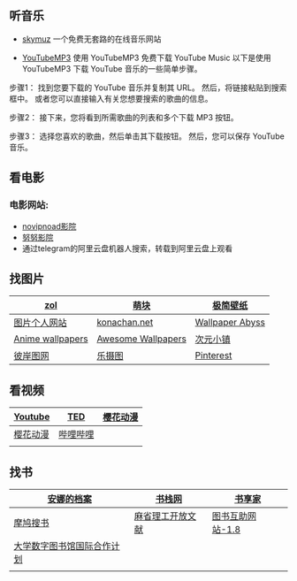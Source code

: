## 听音乐

- [skymuz](https://skymuz.org/) 
  一个免费无套路的在线音乐网站

- [YouTubeMP3](https://youtubemp3.la/en2/) 
  使用 YouTubeMP3 免费下载 YouTube Music
以下是使用 YouTubeMP3 下载 YouTube 音乐的一些简单步骤。

步骤1： 找到您要下载的 YouTube 音乐并复制其 URL。 然后，将链接粘贴到搜索框中。 或者您可以直接输入有关您想要搜索的歌曲的信息。

步骤2： 接下来，您将看到所需歌曲的列表和多个下载 MP3 按钮。

步骤3： 选择您喜欢的歌曲，然后单击其下载按钮。 然后，您可以保存 YouTube 音乐。



## 看电影


### 电影网站:

- [novipnoad影院](https://www.novipnoad.com/)    
- [努努影院](https://www.nunuyy2.org/)
- 通过telegram的阿里云盘机器人搜索，转载到阿里云盘上观看



## 找图片

| [zol](https://desk.zol.com.cn/)                              | [萌块](https://www.moeblock.com/)            | [极简壁纸](https://bz.zzzmh.cn/index#anime)       |
| ------------------------------------------------------------ | -------------------------------------------- | ------------------------------------------------- |
| [图片个人网站](https://iw233.cn/)                            | [konachan.net](http://konachan.net/post)     | [Wallpaper Abyss ](https://wall.alphacoders.com/) |
| [Anime wallpapers](https://wallpaperscraft.com/catalog/anime/) | [Awesome Wallpapers ](https://wallhaven.cc/) | [次元小镇   ](https://dimtown.com/)               |
| [彼岸图网  ]( https://pic.netbian.com/)                      | [乐摄图  ]( https://www.leshetu.me/)         | [Pinterest ]( https://www.pinterest.com/)         |



## 看视频

| [Youtube](https://youtube.com/)                | [TED](https://www.ted.com/)            | [樱花动漫](https://www.yinghuadongman123.com/) |
| ---------------------------------------------- | -------------------------------------- | ---------------------------------------------- |
| [樱花动漫](https://www.yinghuadongman123.com/) | [哔哩哔哩 ](https://www.bilibili.com/) |                                                |
|                                                |                                        |                                                |

## 找书

| [安娜的档案](https://zh.annas-archive.org/)                  | [书栈网](https://www.bookstack.cn/)             | [书享家](https://www.shuxiangjia.cn/)     |
| ------------------------------------------------------------ | ----------------------------------------------- | ----------------------------------------- |
| [摩鸠搜书](https://www.jiumodiary.com/)                      | [麻省理工开放文献](https://ocw.mit.edu/search/) | [图书互助网站-1.8](http://bk.5mbook.com/) |
| [大学数字图书馆国际合作计划](https://cadal.edu.cn/index/home#page1) |                                                 |                                           |
|                                                              |                                                 |                                           |

